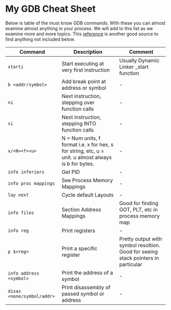 # My GDB Cheat Sheet

Below is table of the must know GDB commands. With these you can almost examine almost anything in your process. We will add to this list as we examine more and more topics. This [reference](https://darkdust.net/files/GDB%20Cheat%20Sheet.pdf) is another good source to find anything not included below.

| Command | Description | Comment |
| --- | --- | --- |
| `starti` | Start executing at very first instruction | Usually Dynamic Linker _start function |
| `b <addr/symbol>` | Add break point at address or symbol | - |
| `ni` | Next instruction, stepping over function calls | - |
| `si` | Next instruction, stepping INTO function calls | - |
| `x/<N><f><u>` | N = Num units, f format i.e. x for hex, s for string, etc, u = unit. u almost always is b for bytes. | - |
| `info inferiors` | Get PID | - | 
| `info proc mappings` | See Process Memory Mappings | - |
| `lay next` | Cycle default Layouts | - |
| `info files` | Section Address Mappings | Good for finding GOT, PLT, etc in process memory map |
| `info reg` | Print registers | - |
| `p $<reg>` | Print a specific register | Pretty output with symbol resoltion. Good for seeing stack pointers in particular |
| `info address <symbol>` | Print the address of a symbol | - |
| `disas <none/symbol/addr>` | Print disassembly of passed symbol or address | - |